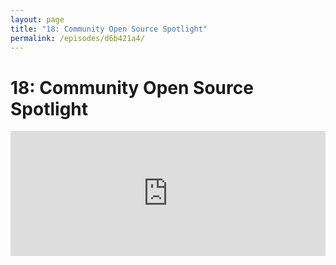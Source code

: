 ```yaml
---
layout: page
title: "18: Community Open Source Spotlight"
permalink: /episodes/d6b421a4/
---
```


# 18: Community Open Source Spotlight

<iframe frameBorder="0" height="200px" scrolling="no" seamless src="https://player.simplecast.com/4e4a91d7-9e9c-45be-b4fd-cd1a76ee9d6e" width="100%" data-cy="latest-episode" />

- SipHash: https://github.com/lorentey/SipHash
- CryptoSwift: https://github.com/krzyzanowskim/CryptoSwift
- Result: https://github.com/antitypical/Result
- Commander: https://github.com/kylef/Commander
- SwiftyGPIO: https://github.com/uraimo/SwiftyGPIO
- Stencil: https://github.com/kylef/Stencil
- Sourcery: https://github.com/krzysztofzablocki/Sourcery
- SWXMLHash: https://github.com/drmohundro/SWXMLHash
- YamlSwift: https://github.com/behrang/YamlSwift
- Yams: https://github.com/jpsim/Yams
- swift-lsp (in progress): https://github.com/owensd/swift-lsp
